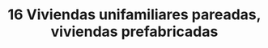 ---
shortName: 16-viviendas-pareadas
title: 16 Viviendas unifamiliares pareadas, viviendas prefabricadas
location: C/ del Ropit Nº1-7, C/ de l’Oronella Nº2-8 y C/ del Falcó, Llucmajor
startYear: 2022
endYear: 2024
sponsor: AEDAS HOMES
mainImage: 
  url: /16-semi-detached/4_1_batcheditor_fotor
  urlhd: /16-semi-detached/4_1_batcheditor_fotor_main
  description: ""
images:
  - url: /16-semi-detached/4_1_batcheditor_fotor
    description: ""
  - url: /16-semi-detached/4_2_batcheditor_fotor
    description: ""
  - url: /16-semi-detached/4_3_batcheditor_fotor
    description: ""
  - url: /16-semi-detached/4_4_batcheditor_fotor
    description: ""
  - url: /16-semi-detached/4_5_batcheditor_fotor
    description: ""
---